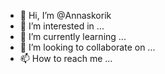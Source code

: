 - 👋 Hi, I’m @Annaskorik
- 👀 I’m interested in ...
- 🌱 I’m currently learning ...
- 💞️ I’m looking to collaborate on ...
- 📫 How to reach me ...

<!---
Annaskorik/Annaskorik is a ✨ special ✨ repository because its `README.md` (this file) appears on your GitHub profile.
You can click the Preview link to take a look at your changes.
--->
